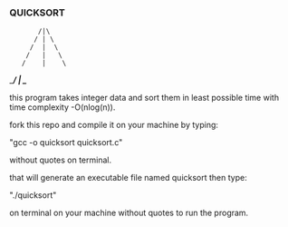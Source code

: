 ### QUICKSORT


	       /|\ 
	      / | \
	     /  |  \
	    /   |   \
	   /    |    \
__________/     |     \__________


this program takes integer data and sort them in least possible time with time complexity -O(nlog(n)).

fork this repo and compile it on your machine by typing:

"gcc -o quicksort quicksort.c"

without quotes on terminal.



that will generate an executable file named quicksort then type:

"./quicksort"

on terminal on your machine without quotes to run the program.
